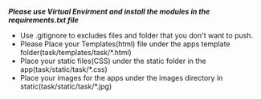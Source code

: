 **_Please use Virtual Envirment and install the modules in the requirements.txt file_**
 
 - Use .gitignore to excludes files and folder that you don't want to push.
 - Please Place your Templates(html) file under the apps template folder(task/templates/task/*.html)
 - Place your static files(CSS) under the static folder in the app(task/static/task/*.css)
 - Place your images for the apps under the images directory in static(task/static/task/*.jpg)


